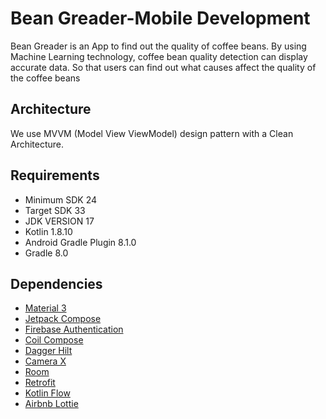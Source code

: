 # Bean Greader-Mobile Development

Bean Greader is an App to find out the quality of coffee beans. By using Machine Learning technology, coffee bean quality detection can display accurate data. So that users can find out what causes affect the quality of the coffee beans

## Architecture
We use MVVM (Model View ViewModel) design pattern with a Clean Architecture.

## Requirements
* Minimum SDK 24
* Target SDK 33
* JDK VERSION 17
* Kotlin 1.8.10
* Android Gradle Plugin 8.1.0
* Gradle 8.0

## Dependencies
* [Material 3]("https://m3.material.io/")
* [Jetpack Compose]("https://developer.android.com/jetpack/compose?gclid=Cj0KCQjwj_ajBhCqARIsAA37s0y845dTgL-gmRYWyATAUEanz3qTYdGRUZMQC_tI8sj3N6QgtWTDLlkaAm5YEALw_wcB&gclsrc=aw.ds&hl=id")
* [Firebase Authentication]("https://firebase.google.com/docs/auth?hl=id")
* [Coil Compose]("https://coil-kt.github.io/coil/compose/")
* [Dagger Hilt]("https://developer.android.com/training/dependency-injection/hilt-android?hl=id")
* [Camera X]("https://developer.android.com/training/camerax?hl=id")
* [Room]("https://developer.android.com/training/data-storage/room?hl=id")
* [Retrofit]("https://square.github.io/retrofit/")
* [Kotlin Flow]("https://developer.android.com/kotlin/flow?hl=id")
* [Airbnb Lottie]("https://github.com/airbnb/lottie-android")
